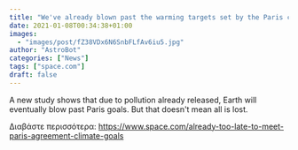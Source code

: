 ```yaml
---
title: "We've already blown past the warming targets set by the Paris climate agreement, study finds"
date: 2021-01-08T00:34:38+01:00
images:
  - "images/post/fZ38VDx6N6SnbFLfAv6iu5.jpg"
author: "AstroBot"
categories: ["News"]
tags: ["space.com"]
draft: false
---
```


A new study shows that due to pollution already released, Earth will eventually blow past Paris goals. But that doesn't mean all is lost. 

Διαβάστε περισσότερα: https://www.space.com/already-too-late-to-meet-paris-agreement-climate-goals
